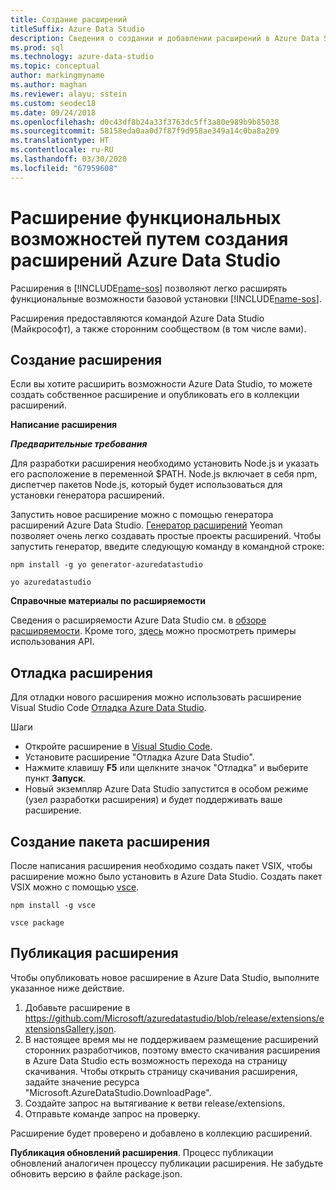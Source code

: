 ```yaml
---
title: Создание расширений
titleSuffix: Azure Data Studio
description: Сведения о создании и добавлении расширений в Azure Data Studio
ms.prod: sql
ms.technology: azure-data-studio
ms.topic: conceptual
author: markingmyname
ms.author: maghan
ms.reviewer: alayu; sstein
ms.custom: seodec18
ms.date: 09/24/2018
ms.openlocfilehash: d0c43df8b24a33f3763dc5ff3a80e989b9b85038
ms.sourcegitcommit: 58158eda0aa0d7f87f9d958ae349a14c0ba8a209
ms.translationtype: HT
ms.contentlocale: ru-RU
ms.lasthandoff: 03/30/2020
ms.locfileid: "67959608"
---
```

# <a name="extend-the-functionality-by-creating-azure-data-studio-extensions"></a>Расширение функциональных возможностей путем создания расширений Azure Data Studio

Расширения в [!INCLUDE[name-sos](../includes/name-sos-short.md)] позволяют легко расширять функциональные возможности базовой установки [!INCLUDE[name-sos](../includes/name-sos-short.md)].

Расширения предоставляются командой Azure Data Studio (Майкрософт), а также сторонним сообществом (в том числе вами).


## <a name="author-an-extension"></a>Создание расширения

Если вы хотите расширить возможности Azure Data Studio, то можете создать собственное расширение и опубликовать его в коллекции расширений.

**Написание расширения**

***Предварительные требования***

Для разработки расширения необходимо установить Node.js и указать его расположение в переменной $PATH. Node.js включает в себя npm, диспетчер пакетов Node.js, который будет использоваться для установки генератора расширений.

Запустить новое расширение можно с помощью генератора расширений Azure Data Studio. [Генератор расширений](https://www.npmjs.com/package/generator-azuredatastudio) Yeoman позволяет очень легко создавать простые проекты расширений. Чтобы запустить генератор, введите следующую команду в командной строке:

`npm install -g yo generator-azuredatastudio`

`yo azuredatastudio`


**Справочные материалы по расширяемости**

Сведения о расширяемости Azure Data Studio см. в [обзоре расширяемости](extensibility.md). Кроме того, [здесь](https://github.com/Microsoft/azuredatastudio/tree/master/samples) можно просмотреть примеры использования API.


## <a name="debug-an-extension"></a>Отладка расширения

Для отладки нового расширения можно использовать расширение Visual Studio Code [Отладка Azure Data Studio](https://github.com/kevcunnane/sqlops-debug).

Шаги
- Откройте расширение в [Visual Studio Code](https://code.visualstudio.com/).
- Установите расширение "Отладка Azure Data Studio".
- Нажмите клавишу **F5** или щелкните значок "Отладка" и выберите пункт **Запуск**.
- Новый экземпляр Azure Data Studio запустится в особом режиме (узел разработки расширения) и будет поддерживать ваше расширение.


## <a name="create-an-extension-package"></a>Создание пакета расширения

После написания расширения необходимо создать пакет VSIX, чтобы расширение можно было установить в Azure Data Studio. Создать пакет VSIX можно с помощью [vsce](https://github.com/Microsoft/vscode-vsce).

`npm install -g vsce`

`vsce package`


## <a name="publish-an-extension"></a>Публикация расширения

Чтобы опубликовать новое расширение в Azure Data Studio, выполните указанное ниже действие.

1. Добавьте расширение в https://github.com/Microsoft/azuredatastudio/blob/release/extensions/extensionsGallery.json.
2. В настоящее время мы не поддерживаем размещение расширений сторонних разработчиков, поэтому вместо скачивания расширения в Azure Data Studio есть возможность перехода на страницу скачивания. Чтобы открыть страницу скачивания расширения, задайте значение ресурса "Microsoft.AzureDataStudio.DownloadPage".
3. Создайте запрос на вытягивание к ветви release/extensions.
4. Отправьте команде запрос на проверку.

Расширение будет проверено и добавлено в коллекцию расширений.

**Публикация обновлений расширения**. Процесс публикации обновлений аналогичен процессу публикации расширения. Не забудьте обновить версию в файле package.json.
